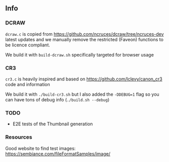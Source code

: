## Info

### DCRAW

`dcraw.c` is copied from https://github.com/ncruces/dcraw/tree/ncruces-dev latest updates and we manually remove the restricted (Faveon) functions to be licence compliant.

We build it with `build-dcraw.sh` specifically targeted for browser usage

### CR3

`cr3.c` is heavily inspired and based on https://github.com/lclevy/canon_cr3 code and information

We build it with `./build-cr3.sh` but I also added the `-DDEBUG=1` flag so you can have tons of debug info (`./build.sh --debug`)

### TODO

- E2E tests of the Thumbnail generation

### Resources

Good website to find test images: https://sembiance.com/fileFormatSamples/image/
